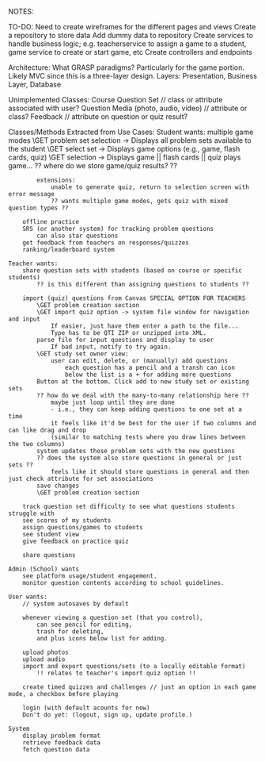 NOTES:

TO-DO:
    Need to create wireframes for the different pages and views
    Create a repository to store data
    Add dummy data to repository
    Create services to handle business logic; e.g. teacherservice to assign a game to a student, game service to create or start game, etc
    Create controllers and endpoints



Architecture:
    What GRASP paradigms?
        Particularly for the game portion.
    Likely MVC since this is a three-layer design.
        Layers: Presentation, Business Layer, Database

Unimplemented Classes:
    Course
    Question Set // class or attribute associated with user?
    Question
    Media (photo, audio, video) // attribute or class?
    Feedback // attribute on question or quiz result?

Classes/Methods Extracted from Use Cases:
    Student wants:
        multiple game modes
            \GET problem set selection -> Displays all problem sets available to the student
            \GET select set -> Displays game options (e.g., game, flash cards, quiz)
            \GET selection -> Displays game || flash cards || quiz
            plays game...
            ?? where do we store game/quiz results? ??
            
            extensions: 
                unable to generate quiz, return to selection screen with error message
                ?? wants multiple game modes, gets quiz with mixed question types ??

        offline practice
        SRS (or another system) for tracking problem questions
            can also star questions
        get feedback from teachers on responses/quizzes 
        ranking/leaderboard system

    Teacher wants:
        share question sets with students (based on course or specific students)
            ?? is this different than assigning questions to students ??    

        import (quiz) questions from Canvas SPECIAL OPTION FOR TEACHERS
            \GET problem creation section
            \GET import quiz option -> system file window for navigation and input
                If easier, just have them enter a path to the file...
                Type has to be QTI ZIP or unzipped into XML.
            parse file for input questions and display to user
                If bad input, notify to try again.
            \GET study set owner view:
                user can edit, delete, or (manually) add questions
                    each question has a pencil and a transh can icon
                    below the list is a + for adding more questions
            Button at the bottom. Click add to new study set or existing sets
            ?? how do we deal with the many-to-many relationship here ??
                maybe just loop until they are done 
                - i.e., they can keep adding questions to one set at a time 
                it feels like it'd be best for the user if two columns and can like drag and drop
                (similar to matching tests where you draw lines between the two columns)
            system updates those problem sets with the new questions
            ?? does the system also store questions in general or just sets ??
                feels like it should store questions in general and then just check attribute for set associations
            save changes
            \GET problem creation section

        track question set difficulty to see what questions students struggle with
        see scores of my students
        assign questions/games to students
        see student view
        give feedback on practice quiz

        share questions

    Admin (School) wants
        see platform usage/student engagement.
        monitor question contents according to school guidelines.

    User wants:
        // system autosaves by default
        
        whenever viewing a question set (that you control), 
            can see pencil for editing,
            trash for deleting, 
            and plus icons below list for adding.

        upload photos
        upload audio
        import and export questions/sets (to a locally editable format)
            !! relates to teacher's import quiz option !!

        create timed quizzes and challenges // just an option in each game mode, a checkbox before playing
        
        login (with default acounts for now)
        Don't do yet: (logout, sign up, update profile.)

    System
        display problem format
        retrieve feedback data
        fetch question data